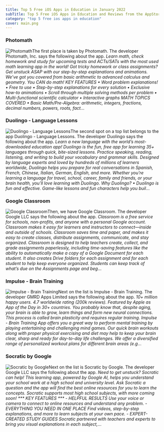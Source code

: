 ```yaml
---
title: Top 5 Free iOS Apps in Education in January 2022
subTitle: Top 5 Free iOS Apps in Education and Reviews from the AppStore in January 2022.
category: "top 5 free ios apps in education"
cover: main.png
---
```


### Photomath

![Photomath](https://is1-ssl.mzstatic.com/image/thumb/Purple126/v4/18/7b/c2/187bc240-91e8-dd76-aa4e-de6183d43166/AppIcon-1x_U007emarketing-0-7-0-0-85-220-0.png/100x100bb.png)The first place is taken by Photomath. The developer Photomath, Inc. says the following about the app. _Learn math, check homework and study for upcoming tests and ACTs/SATs with the most used math learning app in the world! Got tricky homework or class assignments? Get unstuck ASAP with our step-by-step explanations and animations.     We’ve got you covered from basic arithmetic to advanced calculus and geometry. You CAN do math!   KEY FEATURES • Word problem explanations! • Free to use • Step-by-step explanations for every solution  • Exclusive how-to animations • Scroll through multiple solving methods per problem • Multi-functional scientific calculator  • Interactive graphs  MATH TOPICS COVERED • Basic Math/Pre-Algebra: arithmetic, integers, fractions, decimal numbers, powers, roots, fact_...

### Duolingo - Language Lessons

![Duolingo - Language Lessons](https://is4-ssl.mzstatic.com/image/thumb/Purple116/v4/9e/da/d2/9edad2e7-6b88-b422-18d7-73c10bb56423/AppIcon-0-0-1x_U007emarketing-0-0-0-7-0-0-sRGB-0-0-0-GLES2_U002c0-512MB-85-220-0-0.png/100x100bb.png)The second spot on a top list belongs to the app Duolingo - Language Lessons. The developer Duolingo says the following about the app. _Learn a new language with the world’s most-downloaded education app! Duolingo is the fun, free app for learning 35+ languages through quick, bite-sized lessons. Practice speaking, reading, listening, and writing to build your vocabulary and grammar skills.   Designed by language experts and loved by hundreds of millions of learners worldwide, Duolingo helps you prepare for real conversations in Spanish, French, Chinese, Italian, German, English, and more.  Whether you’re learning a language for travel, school, career, family and friends, or your brain health, you’ll love learning with Duolingo.  Why Duolingo? • Duolingo is fun and effective. Game-like lessons and fun characters help you buil_...

### Google Classroom

![Google Classroom](https://is5-ssl.mzstatic.com/image/thumb/Purple126/v4/4c/7d/c0/4c7dc0c8-3954-186a-c2cb-50abaf489f06/AppIcon-0-1x_U007emarketing-0-6-0-0-85-220.png/100x100bb.png)Then, we have Google Classroom. The developer Google LLC says the following about the app. _Classroom is a free service for schools, non-profits, and anyone with a personal Google account. Classroom makes it easy for learners and instructors to connect—inside and outside of schools. Classroom saves time and paper, and makes it easy to create classes, distribute assignments, communicate, and stay organized.  Classroom is designed to help teachers create, collect, and grade assignments paperlessly, including time-saving features like the ability to automatically make a copy of a Google Document for each student. It also creates Drive folders for each assignment and for each student to help keep everyone organized.  Students can keep track of what’s due on the Assignments page and beg_...

### Impulse - Brain Training

![Impulse - Brain Training](https://is5-ssl.mzstatic.com/image/thumb/Purple116/v4/20/ae/98/20ae9897-9c31-e6fe-bc17-b88d014ab878/AppIcon-1x_U007emarketing-0-7-0-85-220.png/100x100bb.png)Next on the list is Impulse - Brain Training. The developer GMRD Apps Limited says the following about the app. _10+ million happy users. 4.7 worldwide rating (200k reviews). Featured by Apple as App of the Day in 30+ countries.  You probably know that, despite aging, your brain is able to grow, learn things and form new neural connections. This process is called brain plasticity and requires regular training.  Impulse - Brain Training App offers you a great way to perform mental training by playing entertaining and challenging mind games. Our quick brain workouts along with proper physical exercising and diet may help to keep your brain clear, sharp and ready for day-to-day life challenges.  We offer a diversified range of personalized workout plans for different brain areas (e.g_...

### Socratic by Google

![Socratic by Google](https://is2-ssl.mzstatic.com/image/thumb/Purple114/v4/18/21/33/182133b8-6a7b-4899-6ad4-8bd8fbf9d8e7/AppIcon-0-0-1x_U007emarketing-0-0-0-7-0-0-sRGB-0-0-0-GLES2_U002c0-512MB-85-220-0-0.png/100x100bb.png)Next on the list is Socratic by Google. The developer Google LLC says the following about the app. _Need to get unstuck? Socratic can help! This learning app, powered by Google AI, helps you understand your school work at a high school and university level. Ask Socratic a question and the app will find the best online resources for you to learn the concepts. Socratic supports most high school subjects, with more coming soon!  *** KEY FEATURES ***  - HELPFUL RESULTS Use your voice or camera to connect to online resources and understand any problem.  - EVERYTHING YOU NEED IN ONE PLACE Find videos, step-by-step explanations, and more to learn subjects at your own pace.  - EXPERT-CREATED STUDY GUIDES Socratic partnered with teachers and experts to bring you visual explanations in each subject,_...

